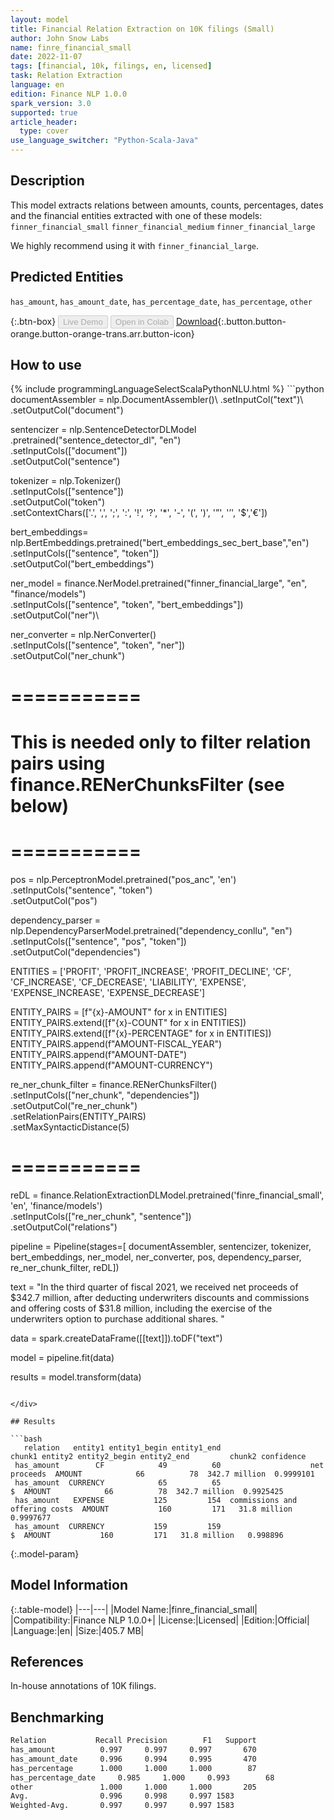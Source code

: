 ```yaml
---
layout: model
title: Financial Relation Extraction on 10K filings (Small)
author: John Snow Labs
name: finre_financial_small
date: 2022-11-07
tags: [financial, 10k, filings, en, licensed]
task: Relation Extraction
language: en
edition: Finance NLP 1.0.0
spark_version: 3.0
supported: true
article_header:
  type: cover
use_language_switcher: "Python-Scala-Java"
---
```


## Description

This model extracts relations between amounts, counts, percentages, dates and the financial entities extracted with one of these models:
`finner_financial_small`
`finner_financial_medium`
`finner_financial_large`

We highly recommend using it with `finner_financial_large`.

## Predicted Entities

`has_amount`, `has_amount_date`, `has_percentage_date`, `has_percentage`, `other`

{:.btn-box}
<button class="button button-orange" disabled>Live Demo</button>
<button class="button button-orange" disabled>Open in Colab</button>
[Download](https://s3.amazonaws.com/auxdata.johnsnowlabs.com/finance/models/finre_financial_small_en_1.0.0_3.0_1667815219417.zip){:.button.button-orange.button-orange-trans.arr.button-icon}

## How to use



<div class="tabs-box" markdown="1">
{% include programmingLanguageSelectScalaPythonNLU.html %}
```python
documentAssembler = nlp.DocumentAssembler()\
        .setInputCol("text")\
        .setOutputCol("document")

sentencizer = nlp.SentenceDetectorDLModel\
        .pretrained("sentence_detector_dl", "en") \
        .setInputCols(["document"])\
        .setOutputCol("sentence")
                      
tokenizer = nlp.Tokenizer()\
        .setInputCols(["sentence"])\
        .setOutputCol("token")\
        .setContextChars(['.', ',', ';', ':', '!', '?', '*', '-', '(', ')', '”', '’', '$','€'])

bert_embeddings= nlp.BertEmbeddings.pretrained("bert_embeddings_sec_bert_base","en")\
        .setInputCols(["sentence", "token"])\
        .setOutputCol("bert_embeddings")

ner_model = finance.NerModel.pretrained("finner_financial_large", "en", "finance/models")\
    .setInputCols(["sentence", "token", "bert_embeddings"])\
    .setOutputCol("ner")\

ner_converter = nlp.NerConverter()\
    .setInputCols(["sentence", "token", "ner"])\
    .setOutputCol("ner_chunk")

# ===========
# This is needed only to filter relation pairs using finance.RENerChunksFilter (see below)
# ===========
pos = nlp.PerceptronModel.pretrained("pos_anc", 'en')\
          .setInputCols("sentence", "token")\
          .setOutputCol("pos")

dependency_parser = nlp.DependencyParserModel.pretrained("dependency_conllu", "en") \
    .setInputCols(["sentence", "pos", "token"]) \
    .setOutputCol("dependencies")


ENTITIES = ['PROFIT', 'PROFIT_INCREASE', 'PROFIT_DECLINE', 'CF', 'CF_INCREASE', 'CF_DECREASE', 'LIABILITY', 'EXPENSE', 'EXPENSE_INCREASE', 'EXPENSE_DECREASE']

ENTITY_PAIRS = [f"{x}-AMOUNT" for x in ENTITIES]
ENTITY_PAIRS.extend([f"{x}-COUNT" for x in ENTITIES])
ENTITY_PAIRS.extend([f"{x}-PERCENTAGE" for x in ENTITIES])
ENTITY_PAIRS.append(f"AMOUNT-FISCAL_YEAR")
ENTITY_PAIRS.append(f"AMOUNT-DATE")
ENTITY_PAIRS.append(f"AMOUNT-CURRENCY")

re_ner_chunk_filter = finance.RENerChunksFilter() \
    .setInputCols(["ner_chunk", "dependencies"])\
    .setOutputCol("re_ner_chunk")\
    .setRelationPairs(ENTITY_PAIRS)\
    .setMaxSyntacticDistance(5)

# ===========

reDL = finance.RelationExtractionDLModel.pretrained('finre_financial_small', 'en', 'finance/models')\
    .setInputCols(["re_ner_chunk", "sentence"])\
    .setOutputCol("relations")

pipeline = Pipeline(stages=[
        documentAssembler,
        sentencizer,
        tokenizer,
        bert_embeddings,
        ner_model,
        ner_converter,
        pos,
        dependency_parser,
        re_ner_chunk_filter,
        reDL])

text = "In the third quarter of fiscal 2021, we received net proceeds of $342.7 million, after deducting underwriters discounts and commissions and offering costs of $31.8 million, including  the exercise of the underwriters option to purchase additional shares. "

data = spark.createDataFrame([[text]]).toDF("text")

model = pipeline.fit(data)

results = model.transform(data)

```

</div>

## Results

```bash
   relation   entity1 entity1_begin entity1_end                          chunk1 entity2 entity2_begin entity2_end         chunk2 confidence
 has_amount        CF            49          60                    net proceeds  AMOUNT            66          78  342.7 million  0.9999101
 has_amount  CURRENCY            65          65                               $  AMOUNT            66          78  342.7 million  0.9925425
 has_amount   EXPENSE           125         154  commissions and offering costs  AMOUNT           160         171   31.8 million  0.9997677
 has_amount  CURRENCY           159         159                               $  AMOUNT           160         171   31.8 million   0.998896

```

{:.model-param}
## Model Information

{:.table-model}
|---|---|
|Model Name:|finre_financial_small|
|Compatibility:|Finance NLP 1.0.0+|
|License:|Licensed|
|Edition:|Official|
|Language:|en|
|Size:|405.7 MB|

## References

In-house annotations of 10K filings.

## Benchmarking

```bash
Relation           Recall Precision        F1   Support
has_amount          0.997     0.997     0.997       670
has_amount_date     0.996     0.994     0.995       470
has_percentage      1.000     1.000     1.000        87
has_percentage_date     0.985     1.000     0.993        68
other               1.000     1.000     1.000       205
Avg.                0.996     0.998     0.997 1583
Weighted-Avg.       0.997     0.997     0.997 1583
```
